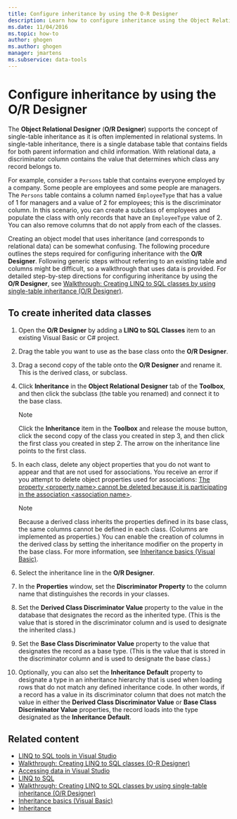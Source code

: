```yaml
---
title: Configure inheritance by using the O-R Designer
description: Learn how to configure inheritance using the Object Relational Designer (O/R Designer), which supports single-table inheritance. Created inherited data classes.
ms.date: 11/04/2016
ms.topic: how-to
author: ghogen
ms.author: ghogen
manager: jmartens
ms.subservice: data-tools
---
```

# Configure inheritance by using the O/R Designer

The **Object Relational Designer** (**O/R Designer**) supports the concept of single-table inheritance as it is often implemented in relational systems. In single-table inheritance, there is a single database table that contains fields for both parent information and child information. With relational data, a discriminator column contains the value that determines which class any record belongs to.

For example, consider a `Persons` table that contains everyone employed by a company. Some people are employees and some people are managers. The `Persons` table contains a column named `EmployeeType` that has a value of 1 for managers and a value of 2 for employees; this is the discriminator column. In this scenario, you can create a subclass of employees and populate the class with only records that have an `EmployeeType` value of 2. You can also remove columns that do not apply from each of the classes.

Creating an object model that uses inheritance (and corresponds to relational data) can be somewhat confusing. The following procedure outlines the steps required for configuring inheritance with the **O/R Designer**. Following generic steps without referring to an existing table and columns might be difficult, so a walkthrough that uses data is provided. For detailed step-by-step directions for configuring inheritance by using the **O/R Designer**, see [Walkthrough: Creating LINQ to SQL classes by using single-table inheritance (O/R Designer)](../data-tools/walkthrough-creating-linq-to-sql-classes-by-using-single-table-inheritance-o-r-designer.md).

## To create inherited data classes

1. Open the **O/R Designer** by adding a **LINQ to SQL Classes** item to an existing Visual Basic or C# project.

2. Drag the table you want to use as the base class onto the **O/R Designer**.

3. Drag a second copy of the table onto the **O/R Designer** and rename it. This is the derived class, or subclass.

4. Click **Inheritance** in the **Object Relational Designer** tab of the **Toolbox**, and then click the subclass (the table you renamed) and connect it to the base class.

    > [!NOTE]
    > Click the **Inheritance** item in the **Toolbox** and release the mouse button, click the second copy of the class you created in step 3, and then click the first class you created in step 2. The arrow on the inheritance line points to the first class.

5. In each class, delete any object properties that you do not want to appear and that are not used for associations. You receive an error if you attempt to delete object properties used for associations: [The property \<property name> cannot be deleted because it is participating in the association \<association name>](../data-tools/the-property-property-name-cannot-be-deleted-because-it-is-participating-in-the-association-association-name.md).

    > [!NOTE]
    > Because a derived class inherits the properties defined in its base class, the same columns cannot be defined in each class. (Columns are implemented as properties.) You can enable the creation of columns in the derived class by setting the inheritance modifier on the property in the base class. For more information, see [Inheritance basics (Visual Basic)](/dotnet/visual-basic/programming-guide/language-features/objects-and-classes/inheritance-basics).

6. Select the inheritance line in the **O/R Designer**.

7. In the **Properties** window, set the **Discriminator Property** to the column name that distinguishes the records in your classes.

8. Set the **Derived Class Discriminator Value** property to the value in the database that designates the record as the inherited type. (This is the value that is stored in the discriminator column and is used to designate the inherited class.)

9. Set the **Base Class Discriminator Value** property to the value that designates the record as a base type. (This is the value that is stored in the discriminator column and is used to designate the base class.)

10. Optionally, you can also set the **Inheritance Default** property to designate a type in an inheritance hierarchy that is used when loading rows that do not match any defined inheritance code. In other words, if a record has a value in its discriminator column that does not match the value in either the **Derived Class Discriminator Value** or **Base Class Discriminator Value** properties, the record loads into the type designated as the **Inheritance Default**.

## Related content

- [LINQ to SQL tools in Visual Studio](../data-tools/linq-to-sql-tools-in-visual-studio2.md)
- [Walkthrough: Creating LINQ to SQL classes (O-R Designer)](how-to-create-linq-to-sql-classes-mapped-to-tables-and-views-o-r-designer.md)
- [Accessing data in Visual Studio](../data-tools/accessing-data-in-visual-studio.md)
- [LINQ to SQL](/dotnet/framework/data/adonet/sql/linq/index)
- [Walkthrough: Creating LINQ to SQL classes by using single-table inheritance (O/R Designer)](../data-tools/walkthrough-creating-linq-to-sql-classes-by-using-single-table-inheritance-o-r-designer.md)
- [Inheritance basics (Visual Basic)](/dotnet/visual-basic/programming-guide/language-features/objects-and-classes/inheritance-basics)
- [Inheritance](/dotnet/csharp/programming-guide/classes-and-structs/inheritance)

